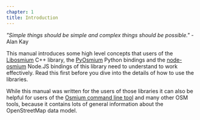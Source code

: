 ```yaml
---
chapter: 1
title: Introduction
---
```


*"Simple things should be simple and complex things should be possible."* - Alan Kay

This manual introduces some high level concepts that users of the
[Libosmium](https://osmcode.org/libosmium/) C++ library, the
[PyOsmium](https://osmcode.org/pyosmium/) Python bindings and the
[node-osmium](https://osmcode.org/node-osmium/) Node.JS bindings of this library
need to understand to work effectively. Read this first before you dive into
the details of how to use the libraries.

While this manual was written for the users of those libraries it can also be
helpful for users of the [Osmium command line tool](https://osmcode.org/osmium-tool/)
and many other OSM tools, because it contains lots of general information about
the OpenStreetMap data model.

